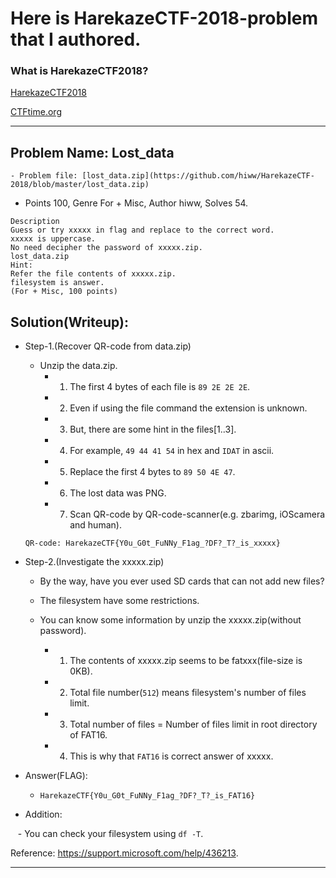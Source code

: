 # Here is HarekazeCTF-2018-problem that I authored.

### What is HarekazeCTF2018?

[HarekazeCTF2018](https://harekaze.com/ctf.html)

[CTFtime.org](https://ctftime.org/event/549)


---

## Problem Name: Lost_data

    - Problem file: [lost_data.zip](https://github.com/hiww/HarekazeCTF-2018/blob/master/lost_data.zip)
    
- Points 100, Genre For + Misc, Author hiww, Solves 54.

```
Description
Guess or try xxxxx in flag and replace to the correct word.
xxxxx is uppercase.
No need decipher the password of xxxxx.zip.
lost_data.zip
Hint:
Refer the file contents of xxxxx.zip.
filesystem is answer.
(For + Misc, 100 points)
```


## Solution(Writeup):

- Step-1.(Recover QR-code from data.zip)
    - Unzip the data.zip.
        - 1. The first 4 bytes of each file is `89 2E 2E 2E`.
        - 2. Even if using the file command the extension is unknown.
        - 3. But, there are some hint in the files[1..3].
        - 4. For example, `49 44 41 54` in hex and `IDAT` in ascii.
        - 5. Replace the first 4 bytes to `89 50 4E 47`. 
        - 6. The lost data was PNG.
        - 7. Scan QR-code by QR-code-scanner(e.g. zbarimg, iOScamera and human).
            
    `QR-code: HarekazeCTF{Y0u_G0t_FuNNy_F1ag_?DF?_T?_is_xxxxx}`
    
- Step-2.(Investigate the xxxxx.zip)
    - By the way, have you ever used SD cards that can not add new files? 
    
    - The filesystem have some restrictions.
        
    - You can know some information by unzip the xxxxx.zip(without password).
        - 1. The contents of xxxxx.zip seems to be fatxxx(file-size is 0KB).
        - 2. Total file number(`512`) means filesystem's number of files limit.
        - 3. Total number of files = Number of files limit in root directory of FAT16.
        - 4. This is why that `FAT16` is correct answer of xxxxx.

- Answer(FLAG):

    - `HarekazeCTF{Y0u_G0t_FuNNy_F1ag_?DF?_T?_is_FAT16}`

- Addition:

    - You can check your filesystem using `df -T`.

Reference: https://support.microsoft.com/help/436213.

---
